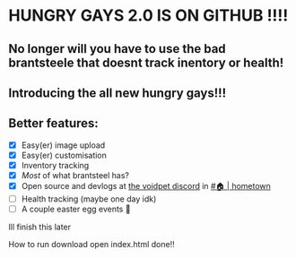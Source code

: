 # HUNGRY GAYS 2.0 IS ON GITHUB !!!!
## 
## No longer will you have to use the bad brantsteele that doesnt track inentory or health!
## Introducing the all new hungry gays!!!

## Better features:
- [x] Easy(er) image upload
- [x] Easy(er) customisation
- [x] Inventory tracking
- [x] *Most* of what brantsteel has? 
- [x] Open source and devlogs at [the voidpet discord](https://discord.gg/voidpet) in [#🏠 | hometown](https://bit.ly/3D9vQE3)
- [ ] Health tracking (maybe one day idk)
- [ ] A couple easter egg events 👀

Ill finish this later

How to run
download
open index.html
done!!
